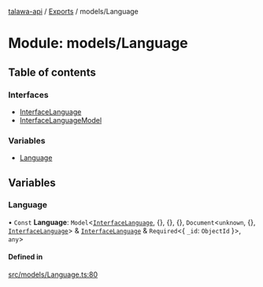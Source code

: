 [talawa-api](../README.md) / [Exports](../modules.md) / models/Language

# Module: models/Language

## Table of contents

### Interfaces

- [InterfaceLanguage](../interfaces/models_Language.InterfaceLanguage.md)
- [InterfaceLanguageModel](../interfaces/models_Language.InterfaceLanguageModel.md)

### Variables

- [Language](models_Language.md#language)

## Variables

### Language

• `Const` **Language**: `Model`\<[`InterfaceLanguage`](../interfaces/models_Language.InterfaceLanguage.md), \{\}, \{\}, \{\}, `Document`\<`unknown`, \{\}, [`InterfaceLanguage`](../interfaces/models_Language.InterfaceLanguage.md)\> & [`InterfaceLanguage`](../interfaces/models_Language.InterfaceLanguage.md) & `Required`\<\{ `_id`: `ObjectId`  \}\>, `any`\>

#### Defined in

[src/models/Language.ts:80](https://github.com/PalisadoesFoundation/talawa-api/blob/4c7d3ea/src/models/Language.ts#L80)
